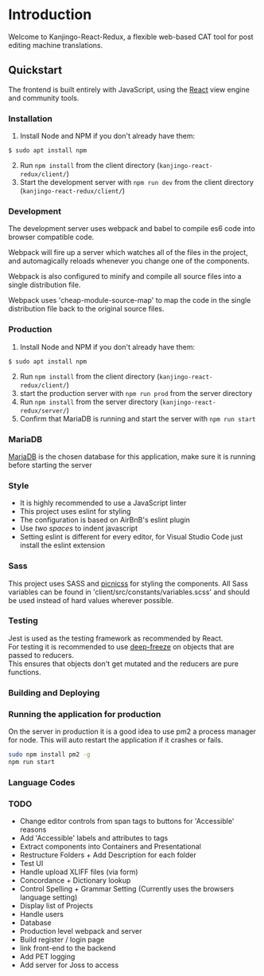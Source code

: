 # Introduction

Welcome to Kanjingo-React-Redux, a flexible web-based CAT tool for post editing machine translations.

## Quickstart

The frontend is built entirely with JavaScript, using the [React](https://github.com/reactjs) view engine and community tools.     

### Installation    

1. Install Node and NPM if you don't already have them:
  ```
  $ sudo apt install npm
  ```
2. Run `npm install` from the client directory (`kanjingo-react-redux/client/`)
3. Start the development server with `npm run dev` from the client directory (`kanjingo-react-redux/client/`)

### Development

The development server uses webpack and babel to compile es6 code into browser compatible code.  

Webpack will fire up a server which watches all of the files in the project, and automagically reloads whenever you change one of the components.  

Webpack is also configured to minify and compile all source files into a single distribution file.   

Webpack uses 'cheap-module-source-map' to map the code in the single distribution file back to the original source files.

### Production

1. Install Node and NPM if you don't already have them:
  ```
  $ sudo apt install npm
  ```
2. Run `npm install` from the client directory (`kanjingo-react-redux/client/`) 
3. start the production server with `npm run prod` from the server directory
4. Run `npm install` from the server directory (`kanjingo-react-redux/server/`)
5. Confirm that MariaDB is running and start the server with `npm run start`

### MariaDB

[MariaDB](https://mariadb.com/products/technology/server) is the chosen database for this application, make sure it is running before starting the server

### Style

* It is highly recommended to use a JavaScript linter
* This project uses eslint for styling
* The configuration is based on AirBnB's eslint plugin
* Use *two spaces* to indent javascript
* Setting eslint is different for every editor, for Visual Studio Code just install the eslint extension

### Sass

This project uses SASS and [picnicss](https://picnicss.com) for styling the components. All Sass variables can be found in 'client/src/constants/variables.scss' and should be used instead of hard values wherever possible.  


### Testing

Jest is used as the testing framework as recommended by React.  
For testing it is recommended to use [deep-freeze](https://www.npmjs.com/package/deep-freeze) on objects that are passed to reducers.  
This ensures that objects don't get mutated and the reducers are pure functions.

### Building and Deploying

### Running the application for production

On the server in production it is a good idea to use pm2 a process manager for node. This will auto restart the application if it crashes or fails.   
```bash
sudo npm install pm2 -g
npm run start
```

### Language Codes

### TODO
* Change editor controls from span tags to buttons for 'Accessible' reasons
* Add 'Accessible' labels and attributes to tags
* Extract components into Containers and Presentational
* Restructure Folders + Add Description for each folder
* Test UI
* Handle upload XLIFF files (via form)
* Concordance + Dictionary lookup
* Control Spelling + Grammar Setting (Currently uses the browsers language setting)
* Display list of Projects
* Handle users
* Database
* Production level webpack and server
* Build register / login page
* link front-end to the backend
* Add PET logging
* Add server for Joss to access
